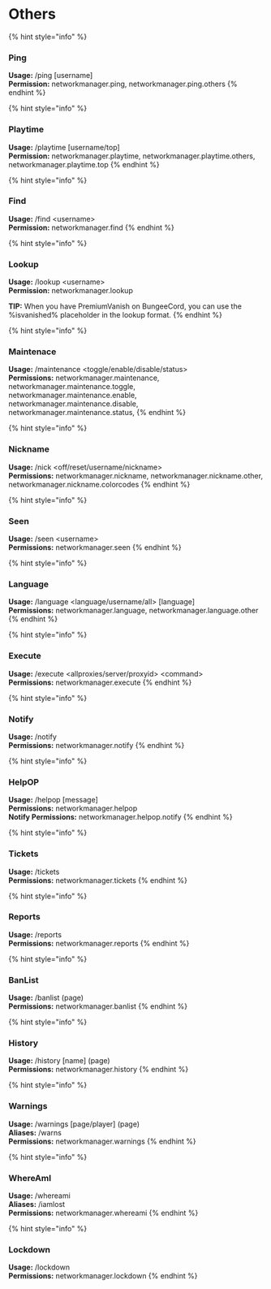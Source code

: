 # Others

{% hint style="info" %}
###  Ping

**Usage:** /ping \[username\]  
**Permission:** networkmanager.ping, networkmanager.ping.others
{% endhint %}

{% hint style="info" %}
###  Playtime

**Usage:** /playtime \[username/top\]  
**Permission:** networkmanager.playtime, networkmanager.playtime.others, networkmanager.playtime.top
{% endhint %}

{% hint style="info" %}
###  Find

**Usage:** /find &lt;username&gt;  
**Permission:** networkmanager.find
{% endhint %}

{% hint style="info" %}
###  Lookup

**Usage:** /lookup &lt;username&gt;  
**Permission:** networkmanager.lookup

**TIP:** When you have PremiumVanish on BungeeCord, you can use the %isvanished% placeholder in the lookup format.
{% endhint %}

{% hint style="info" %}
###  Maintenace

**Usage:** /maintenance &lt;toggle/enable/disable/status&gt;  
**Permissions:** networkmanager.maintenance,  
networkmanager.maintenance.toggle,  
networkmanager.maintenance.enable,  
networkmanager.maintenance.disable,  
networkmanager.maintenance.status,
{% endhint %}

{% hint style="info" %}
###  Nickname

**Usage:** /nick &lt;off/reset/username/nickname&gt;  
**Permissions:** networkmanager.nickname, networkmanager.nickname.other, networkmanager.nickname.colorcodes
{% endhint %}

{% hint style="info" %}
###  Seen

**Usage:** /seen &lt;username&gt;  
**Permissions:** networkmanager.seen
{% endhint %}

{% hint style="info" %}
###  Language

**Usage:** /language &lt;language/username/all&gt; \[language\]  
**Permissions:** networkmanager.language, networkmanager.language.other
{% endhint %}

{% hint style="info" %}
###  Execute

**Usage:** /execute &lt;allproxies/server/proxyid&gt; &lt;command&gt;  
**Permissions:** networkmanager.execute
{% endhint %}

{% hint style="info" %}
###  Notify

**Usage:** /notify  
**Permissions:** networkmanager.notify
{% endhint %}

{% hint style="info" %}
###  HelpOP

**Usage:** /helpop \[message\]  
**Permissions:** networkmanager.helpop  
**Notify Permissions:** networkmanager.helpop.notify
{% endhint %}

{% hint style="info" %}
###  Tickets

**Usage:** /tickets  
**Permissions:** networkmanager.tickets
{% endhint %}

{% hint style="info" %}
###  Reports

**Usage:** /reports  
**Permissions:** networkmanager.reports
{% endhint %}

{% hint style="info" %}
###  BanList

**Usage:** /banlist \(page\)  
**Permissions:** networkmanager.banlist
{% endhint %}

{% hint style="info" %}
###  History

**Usage:** /history \[name\] \(page\)  
**Permissions:** networkmanager.history
{% endhint %}

{% hint style="info" %}
###  Warnings

**Usage:** /warnings \[page/player\] \(page\)  
**Aliases:** /warns  
**Permissions:** networkmanager.warnings
{% endhint %}

{% hint style="info" %}
###  WhereAmI

**Usage:** /whereami  
**Aliases:** /iamlost  
**Permissions:** networkmanager.whereami
{% endhint %}

{% hint style="info" %}
### Lockdown

**Usage:** /lockdown  
**Permissions:** networkmanager.lockdown
{% endhint %}

